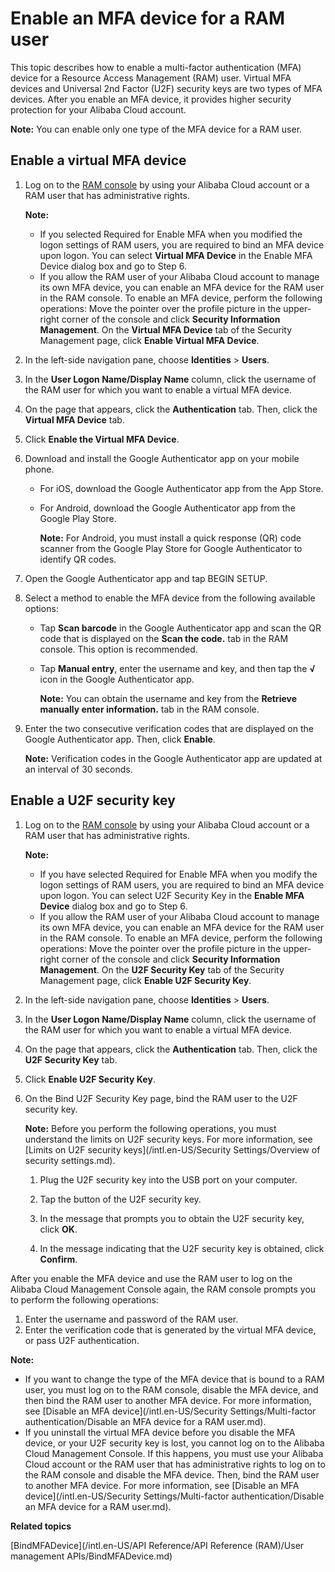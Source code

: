 # Enable an MFA device for a RAM user

This topic describes how to enable a multi-factor authentication \(MFA\) device for a Resource Access Management \(RAM\) user. Virtual MFA devices and Universal 2nd Factor \(U2F\) security keys are two types of MFA devices. After you enable an MFA device, it provides higher security protection for your Alibaba Cloud account.

**Note:** You can enable only one type of the MFA device for a RAM user.

## Enable a virtual MFA device

1.  Log on to the [RAM console](https://ram.console.aliyun.com/) by using your Alibaba Cloud account or a RAM user that has administrative rights.

    **Note:**

    -   If you selected Required for Enable MFA when you modified the logon settings of RAM users, you are required to bind an MFA device upon logon. You can select **Virtual MFA Device** in the Enable MFA Device dialog box and go to Step 6.
    -   If you allow the RAM user of your Alibaba Cloud account to manage its own MFA device, you can enable an MFA device for the RAM user in the RAM console. To enable an MFA device, perform the following operations: Move the pointer over the profile picture in the upper-right corner of the console and click **Security Information Management**. On the **Virtual MFA Device** tab of the Security Management page, click **Enable Virtual MFA Device**.
2.  In the left-side navigation pane, choose **Identities** \> **Users**.

3.  In the **User Logon Name/Display Name** column, click the username of the RAM user for which you want to enable a virtual MFA device.

4.  On the page that appears, click the **Authentication** tab. Then, click the **Virtual MFA Device** tab.

5.  Click **Enable the Virtual MFA Device**.

6.  Download and install the Google Authenticator app on your mobile phone.

    -   For iOS, download the Google Authenticator app from the App Store.
    -   For Android, download the Google Authenticator app from the Google Play Store.

        **Note:** For Android, you must install a quick response \(QR\) code scanner from the Google Play Store for Google Authenticator to identify QR codes.

7.  Open the Google Authenticator app and tap BEGIN SETUP.

8.  Select a method to enable the MFA device from the following available options:

    -   Tap **Scan barcode** in the Google Authenticator app and scan the QR code that is displayed on the **Scan the code.** tab in the RAM console. This option is recommended.
    -   Tap **Manual entry**, enter the username and key, and then tap the **√** icon in the Google Authenticator app.

        **Note:** You can obtain the username and key from the **Retrieve manually enter information.** tab in the RAM console.

9.  Enter the two consecutive verification codes that are displayed on the Google Authenticator app. Then, click **Enable**.

    **Note:** Verification codes in the Google Authenticator app are updated at an interval of 30 seconds.


## Enable a U2F security key

1.  Log on to the [RAM console](https://ram.console.aliyun.com/) by using your Alibaba Cloud account or a RAM user that has administrative rights.

    **Note:**

    -   If you have selected Required for Enable MFA when you modify the logon settings of RAM users, you are required to bind an MFA device upon logon. You can select U2F Security Key in the **Enable MFA Device** dialog box and go to Step 6.
    -   If you allow the RAM user of your Alibaba Cloud account to manage its own MFA device, you can enable an MFA device for the RAM user in the RAM console. To enable an MFA device, perform the following operations: Move the pointer over the profile picture in the upper-right corner of the console and click **Security Information Management**. On the **U2F Security Key** tab of the Security Management page, click **Enable U2F Security Key**.
2.  In the left-side navigation pane, choose **Identities** \> **Users**.

3.  In the **User Logon Name/Display Name** column, click the username of the RAM user for which you want to enable a virtual MFA device.

4.  On the page that appears, click the **Authentication** tab. Then, click the **U2F Security Key** tab.

5.  Click **Enable U2F Security Key**.

6.  On the Bind U2F Security Key page, bind the RAM user to the U2F security key.

    **Note:** Before you perform the following operations, you must understand the limits on U2F security keys. For more information, see [Limits on U2F security keys](/intl.en-US/Security Settings/Overview of security settings.md).

    1.  Plug the U2F security key into the USB port on your computer.

    2.  Tap the button of the U2F security key.

    3.  In the message that prompts you to obtain the U2F security key, click **OK**.

    4.  In the message indicating that the U2F security key is obtained, click **Confirm**.


After you enable the MFA device and use the RAM user to log on the Alibaba Cloud Management Console again, the RAM console prompts you to perform the following operations:

1.  Enter the username and password of the RAM user.
2.  Enter the verification code that is generated by the virtual MFA device, or pass U2F authentication.

**Note:**

-   If you want to change the type of the MFA device that is bound to a RAM user, you must log on to the RAM console, disable the MFA device, and then bind the RAM user to another MFA device. For more information, see [Disable an MFA device](/intl.en-US/Security Settings/Multi-factor authentication/Disable an MFA device for a RAM user.md).
-   If you uninstall the virtual MFA device before you disable the MFA device, or your U2F security key is lost, you cannot log on to the Alibaba Cloud Management Console. If this happens, you must use your Alibaba Cloud account or the RAM user that has administrative rights to log on to the RAM console and disable the MFA device. Then, bind the RAM user to another MFA device. For more information, see [Disable an MFA device](/intl.en-US/Security Settings/Multi-factor authentication/Disable an MFA device for a RAM user.md).

**Related topics**  


[BindMFADevice](/intl.en-US/API Reference/API Reference (RAM)/User management APIs/BindMFADevice.md)

